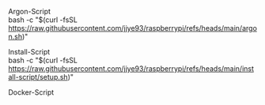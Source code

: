 Argon-Script                                                                                                  
bash -c "$(curl -fsSL https://raw.githubusercontent.com/jjye93/raspberrypi/refs/heads/main/argon.sh)"                                  

Install-Script                                                                                            
bash -c "$(curl -fsSL https://raw.githubusercontent.com/jjye93/raspberrypi/refs/heads/main/install-script/setup.sh)"                      

Docker-Script			
